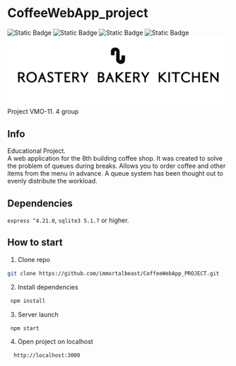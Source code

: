 <!--зависимости-->
# CoffeeWebApp_project

![Static Badge](https://img.shields.io/badge/Node.JS-green?logo=nodedotjs) 
![Static Badge](https://img.shields.io/badge/JavaScript-yellow?logo=javascript) 
![Static Badge](https://img.shields.io/badge/SQLite3-gray?logo=sqlite)
![Static Badge](https://img.shields.io/badge/Docker-azure?logo=docker)   
![Logotype](assets/public/Img/logo.png)
Project VMO-11. 4 group

## Info
Educational Project.  
A web application for the 8th building coffee shop. It was created to solve the problem of queues during breaks. Allows you to order coffee and other items from the menu in advance. A queue system has been thought out to evenly distribute the workload.
## Dependencies
```express ^4.21.0```, ```sqlite3 5.1.7``` or higher.

## How to start
1. Clone repo
  ```bash
  git clone https://github.com/immxrtalbeast/CoffeeWebApp_PROJECT.git
  ```
2. Install dependencies
  ```javascript
   npm install
  ```
3. Server launch
  ```javascript
   npm start
  ```
4. Open project on localhost  
  ```bash
    http://localhost:3000
  ```
